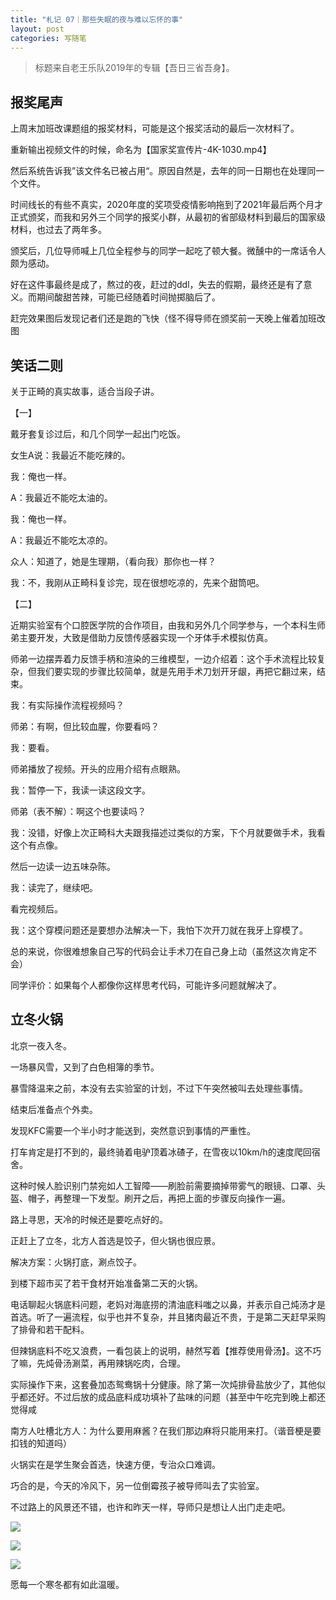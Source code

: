 ```yaml
---
title: "札记 07｜那些失眠的夜与难以忘怀的事"
layout: post
categories: 写随笔
---
```


<!-- more -->

> 标题来自老王乐队2019年的专辑【吾日三省吾身】。

## 报奖尾声

上周末加班改课题组的报奖材料，可能是这个报奖活动的最后一次材料了。

重新输出视频文件的时候，命名为【国家奖宣传片-4K-1030.mp4】

然后系统告诉我”该文件名已被占用“。原因自然是，去年的同一日期也在处理同一个文件。

时间线长的有些不真实，2020年度的奖项受疫情影响拖到了2021年最后两个月才正式颁奖，而我和另外三个同学的报奖小群，从最初的省部级材料到最后的国家级材料，也过去了两年多。

颁奖后，几位导师喊上几位全程参与的同学一起吃了顿大餐。微醺中的一席话令人颇为感动。

好在这件事最终是成了，熬过的夜，赶过的ddl，失去的假期，最终还是有了意义。而期间酸甜苦辣，可能已经随着时间抛掷脑后了。

赶完效果图后发现记者们还是跑的飞快（怪不得导师在颁奖前一天晚上催着加班改图

## 笑话二则

关于正畸的真实故事，适合当段子讲。

【一】

戴牙套复诊过后，和几个同学一起出门吃饭。

女生A说：我最近不能吃辣的。

我：俺也一样。

A：我最近不能吃太油的。

我：俺也一样。

A：我最近不能吃太凉的。

众人：知道了，她是生理期，（看向我）那你也一样？

我：不，我刚从正畸科复诊完，现在很想吃凉的，先来个甜筒吧。

【二】

近期实验室有个口腔医学院的合作项目，由我和另外几个同学参与，一个本科生师弟主要开发，大致是借助力反馈传感器实现一个牙体手术模拟仿真。

师弟一边摆弄着力反馈手柄和渲染的三维模型，一边介绍着：这个手术流程比较复杂，但我们要实现的步骤比较简单，就是先用手术刀划开牙龈，再把它翻过来，结束。

我：有实际操作流程视频吗？

师弟：有啊，但比较血腥，你要看吗？

我：要看。

师弟播放了视频。开头的应用介绍有点眼熟。

我：暂停一下，我读一读这段文字。

师弟（表不解）：啊这个也要读吗？

我：没错，好像上次正畸科大夫跟我描述过类似的方案，下个月就要做手术，我看这个有点像。

然后一边读一边五味杂陈。

我：读完了，继续吧。

看完视频后。

我：这个穿模问题还是要想办法解决一下，我怕下次开刀就在我牙上穿模了。

总的来说，你很难想象自己写的代码会让手术刀在自己身上动（虽然这次肯定不会）

同学评价：如果每个人都像你这样思考代码，可能许多问题就解决了。

## 立冬火锅

北京一夜入冬。

一场暴风雪，又到了白色相簿的季节。

暴雪降温来之前，本没有去实验室的计划，不过下午突然被叫去处理些事情。

结束后准备点个外卖。

发现KFC需要一个半小时才能送到，突然意识到事情的严重性。

打车肯定是打不到的，最终骑着电驴顶着冰碴子，在雪夜以10km/h的速度爬回宿舍。

这种时候人脸识别门禁宛如人工智障——刷脸前需要摘掉带雾气的眼镜、口罩、头盔、帽子，再整理一下发型。刷开之后，再把上面的步骤反向操作一遍。

路上寻思，天冷的时候还是要吃点好的。

正赶上了立冬，北方人首选是饺子，但火锅也很应景。

解决方案：火锅打底，涮点饺子。

到楼下超市买了若干食材开始准备第二天的火锅。

电话聊起火锅底料问题，老妈对海底捞的清油底料嗤之以鼻，并表示自己炖汤才是首选。听了一遍流程，似乎也并不复杂，并且猪肉最近不贵，于是第二天赶早采购了排骨和若干配料。

但辣锅底料不吃又浪费，一看包装上的说明，赫然写着【推荐使用骨汤】。这不巧了嘛，先炖骨汤涮菜，再用辣锅吃肉，合理。

实际操作下来，这套叠加态鸳鸯锅十分健康。除了第一次炖排骨盐放少了，其他似乎都还好。不过后放的成品底料成功填补了盐味的问题（甚至中午吃完到晚上都还觉得咸

南方人吐槽北方人：为什么要用麻酱？在我们那边麻将只能用来打。（谐音梗是要扣钱的知道吗）

火锅实在是学生聚会首选，快速方便，专治众口难调。

巧合的是，今天的冷风下，另一位倒霉孩子被导师叫去了实验室。

不过路上的风景还不错，也许和昨天一样，导师只是想让人出门走走吧。

![](https://z3.ax1x.com/2021/11/07/I3AJD1.jpg)

![](https://z3.ax1x.com/2021/11/07/I3A3v9.jpg)

![](https://z3.ax1x.com/2021/11/07/I3AGuR.jpg)

愿每一个寒冬都有如此温暖。

